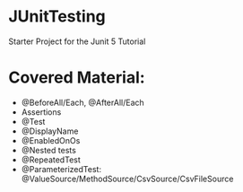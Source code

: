 # JUnitTesting
Starter Project for the Junit 5 Tutorial
# Covered Material:
- @BeforeAll/Each, @AfterAll/Each
- Assertions
- @Test
- @DisplayName
- @EnabledOnOs
- @Nested tests
- @RepeatedTest
- @ParameterizedTest: @ValueSource/MethodSource/CsvSource/CsvFileSource
